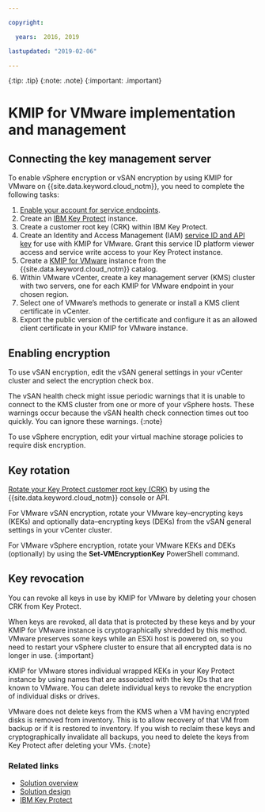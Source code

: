 ```yaml
---

copyright:

  years:  2016, 2019

lastupdated: "2019-02-06"

---
```


{:tip: .tip}
{:note: .note}
{:important: .important}

# KMIP for VMware implementation and management

## Connecting the key management server

To enable vSphere encryption or vSAN encryption by using KMIP for VMware on {{site.data.keyword.cloud_notm}}, you need to complete the following tasks:

1. [Enable your account for service endpoints](/docs/services/service-endpoint?topic=services/service-endpoint-getting-started#getting-started).
2. Create an [IBM Key Protect](/docs/services/key-protect?topic=key-protect-getting-started-tutorial) instance.
3. Create a customer root key (CRK) within IBM Key Protect.
4. Create an Identity and Access Management (IAM) [service ID and API key](/docs/iam?topic=iam-serviceidapikeys) for use with KMIP for VMware. Grant this service ID platform viewer access and service write access to your Key Protect instance.
5. Create a [KMIP for VMware](/docs/services/vmwaresolutions/services?topic=vmware-solutions-ordering-kmip-for-vmware-on-ibm-cloud-instances) instance from the {{site.data.keyword.cloud_notm}} catalog.
6. Within VMware vCenter, create a key management server (KMS) cluster with two servers, one for each KMIP for VMware endpoint in your chosen region.
7. Select one of VMware&rsquo;s methods to generate or install a KMS client certificate in vCenter.
8. Export the public version of the certificate and configure it as an allowed client certificate in your KMIP for VMware instance.

## Enabling encryption

To use vSAN encryption, edit the vSAN general settings in your vCenter cluster and select the encryption check box.

The vSAN health check might issue periodic warnings that it is unable to connect to the KMS cluster from one or more of your vSphere hosts. These warnings occur because the vSAN health check connection times out too quickly. You can ignore these warnings.
{:note}

To use vSphere encryption, edit your virtual machine storage policies to require disk encryption.

## Key rotation

[Rotate your Key Protect customer root key (CRK)](/docs/services/key-protect?topic=key-protect-rotating-keys) by using the {{site.data.keyword.cloud_notm}} console or API.

For VMware vSAN encryption, rotate your VMware key&ndash;encrypting keys (KEKs) and optionally data&ndash;encrypting keys (DEKs) from the vSAN general settings in your vCenter cluster.

For VMware vSphere encryption, rotate your VMware KEKs and DEKs (optionally) by using the **Set-VMEncryptionKey** PowerShell command.

## Key revocation

You can revoke all keys in use by KMIP for VMware by deleting your chosen CRK from Key Protect.

When keys are revoked, all data that is protected by these keys and by your KMIP for VMware instance is cryptographically shredded by this method. VMware preserves some keys while an ESXi host is powered on, so you need to restart your vSphere cluster to ensure that all encrypted data is no longer in use.
{:important}

KMIP for VMware stores individual wrapped KEKs in your Key Protect instance by using names that are associated with the key IDs that are known to VMware. You can delete individual keys to revoke the encryption of individual disks or drives.

VMware does not delete keys from the KMS when a VM having encrypted disks is removed from inventory. This is to allow recovery of that VM from backup or if it is restored to inventory. If you wish to reclaim these keys and cryptographically invalidate all backups, you need to delete the keys from Key Protect after deleting your VMs.
{:note}

### Related links

* [Solution overview](/docs/services/vmwaresolutions/archiref/kmip?topic=vmware-solutions-kmip-for-vmware-overview)
* [Solution design](/docs/services/vmwaresolutions/archiref/kmip?topic=vmware-solutions-kmip-for-vmware-design)
* [IBM Key Protect](/docs/services/key-protect?topic=key-protect-getting-started-tutorial)
